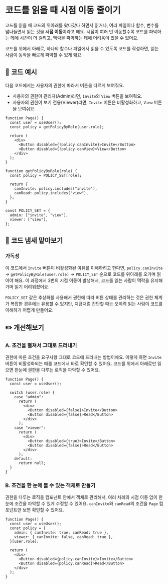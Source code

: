 # 코드를 읽을 때 시점 이동 줄이기

<div style="margin-top: 16px">
<Badge type="info" text="가독성" />
</div>

코드를 읽을 때 코드의 위아래를 왔다갔다 하면서 읽거나, 여러 파일이나 함수, 변수를 넘나들면서 읽는 것을 **시점 이동**이라고 해요.
시점이 여러 번 이동할수록 코드를 파악하는 데에 시간이 더 걸리고, 맥락을 파악하는 데에 어려움이 있을 수 있어요.

코드를 위에서 아래로, 하나의 함수나 파일에서 읽을 수 있도록 코드를 작성하면, 읽는 사람이 동작을 빠르게 파악할 수 있게 돼요.

## 📝 코드 예시

다음 코드에서는 사용자의 권한에 따라서 버튼을 다르게 보여줘요.

- 사용자의 권한이 관리자(Admin)라면, `Invite`와 `View` 버튼을 보여줘요.
- 사용자의 권한이 보기 전용(Viewer)라면, `Invite` 버튼은 비활성화하고, `View` 버튼을 보여줘요.

```tsx
function Page() {
  const user = useUser();
  const policy = getPolicyByRole(user.role);

  return (
    <div>
      <Button disabled={!policy.canInvite}>Invite</Button>
      <Button disabled={!policy.canView}>View</Button>
    </div>
  );
}

function getPolicyByRole(role) {
  const policy = POLICY_SET[role];

  return {
    canInvite: policy.includes("invite"),
    canRead: policy.includes("view"),
  };
}

const POLICY_SET = {
  admin: ["invite", "view"],
  viewer: ["view"],
};
```

## 👃 코드 냄새 맡아보기

### 가독성

이 코드에서 `Invite` 버튼이 비활성화된 이유를 이해하려고 한다면, `policy.canInvite` → `getPolicyByRole(user.role)` → `POLICY_SET` 순으로 코드를 위아래를 오가며 읽어야 해요. 
이 과정에서 3번의 시점 이동이 발생해서, 코드를 읽는 사람이 맥락을 유지해 가며 읽기 어려워졌어요.

`POLICY_SET` 같은 추상화를 사용해서 권한에 따라 버튼 상태를 관리하는 것은 권한 체계가 복잡한 경우에는 유용할 수 있지만, 지금처럼 간단할 때는 오히려 읽는 사람이 코드를 이해하기 어렵게 만들어요.

## ✏️ 개선해보기

### A. 조건을 펼쳐서 그대로 드러내기

권한에 따른 조건을 요구사항 그대로 코드에 드러내는 방법이에요. 이렇게 하면 `Invite` 버튼이 비활성화되는 때를 코드에서 바로 확인할 수 있어요. 
코드를 위에서 아래로만 읽으면 한눈에 권한을 다루는 로직을 파악할 수 있어요.

```tsx
function Page() {
  const user = useUser();

  switch (user.role) {
    case "admin":
      return (
        <div>
          <Button disabled={false}>Invite</Button>
          <Button disabled={false}>Read</Button>
        </div>
      );
    case "viewer":
      return (
        <div>
          <Button disabled={true}>Invite</Button>
          <Button disabled={false}>Read</Button>
        </div>
      );
    default:
      return null;
  }
}
```

### B. 조건을 한 눈에 볼 수 있는 객체로 만들기

권한을 다루는 로직을 컴포넌트 안에서 객체로 관리해서, 여러 차례의 시점 이동 없이 한 눈에 조건을 파악할 수 있게 수정할 수 있어요. 
`canInvite`와 `canRead`의 조건을 `Page` 컴포넌트만 보면 확인할 수 있어요.

```tsx
function Page() {
  const user = useUser();
  const policy = {
    admin: { canInvite: true, canRead: true },
    viewer: { canInvite: false, canRead: true },
  }[user.role];

  return (
    <div>
      <Button disabled={policy.canInvite}>Invite</Button>
      <Button disabled={policy.canRead}>Read</Button>
    </div>
  );
}
```
